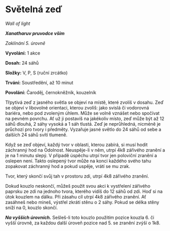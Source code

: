 # Světelná zeď

*Wall of light*

***Xanatharuv pruvodce vším***

 *Zaklínání 5. úrovně* 
 

**Vyvolání:** 1 akce

**Dosah:** 24 sáhů

**Složky:** V, P, S (ruční zrcátko)

**Trvání:** Soustředění, až 10 minut

**Povolání:** Čaroděj, černokněžník, kouzelník
 
Třpytivá zeď z jasného světla se objeví na místě, které zvolíš v dosahu. Zeď se objeví v libovolné orientaci, kterou zvolíš: jako svislá či vodorovná bariéra, nebo pod zvoleným úhlem. Může se volně vznášet nebo spočívat na pevném povrchu. Ať už ji postavíš na jakékoliv místo, zeď může být až 12 sáhů dlouhá, 2 sáhy vysoká a 1 sáh tlustá. Zeď je neprůhledná, nicméně je průchozí pro tvory i předměty. Vyzařuje jasné světlo do 24 sáhů od sebe a dalších 24 sáhů svítí tlumeně.

Když se zeď objeví, každý tvor v oblasti, kterou zabírá, si musí hodit záchranný hod na Odolnost. Neuspěje-li v něm, utrpí 4k8 zářivého zranění a je na 1 minutu slepý. V případě úspěchu utrpí tvor jen poloviční zranění a oslepen není. Takto oslepený tvor může na konci každého svého tahu zopakovat záchranný hod a pokud uspěje, vrátí se mu zrak.

Tvor, který skončí svůj tah v prostoru zdi, utrpí 4k8 zářivého zranění.

Dokud kouzlo neskončí, můžeš použít svou akci k vystřelení zářivého paprsku ze zdi na jednoho tvora, kterého vidíš do 12 sáhů od zdi. Hoď si na útok kouzlem na dálku. Při zásahu cíl utrpí 4k8 zářivého zranění. Ať zasáhneš nebo mineš, výstřel zkrátí stěnu o 2 sáhy. Pokud se délka stěny sníží na 0, kouzlo skončí.

***Na vyšších úrovních.*** Sešleš-li toto kouzlo použitím pozice kouzla 6. či vyšší úrovně, za každou další úroveň pozice nad 5. se zranění zvýší o 1k8.